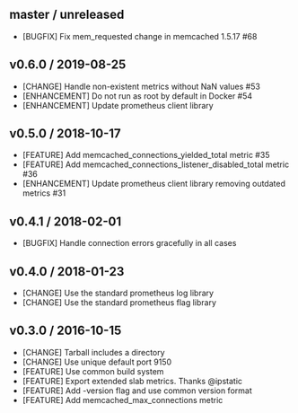 ## master / unreleased

* [BUGFIX] Fix mem_requested change in memcached 1.5.17 #68

## v0.6.0 / 2019-08-25

* [CHANGE] Handle non-existent metrics without NaN values #53
* [ENHANCEMENT] Do not run as root by default in Docker #54
* [ENHANCEMENT] Update prometheus client library

## v0.5.0 / 2018-10-17

* [FEATURE] Add memcached_connections_yielded_total metric #35
* [FEATURE] Add memcached_connections_listener_disabled_total metric #36
* [ENHANCEMENT] Update prometheus client library removing outdated metrics #31

## v0.4.1 / 2018-02-01

* [BUGFIX] Handle connection errors gracefully in all cases

## v0.4.0 / 2018-01-23

* [CHANGE] Use the standard prometheus log library
* [CHANGE] Use the standard prometheus flag library

## v0.3.0 / 2016-10-15

* [CHANGE] Tarball includes a directory
* [CHANGE] Use unique default port 9150
* [FEATURE] Use common build system
* [FEATURE] Export extended slab metrics. Thanks @ipstatic
* [FEATURE] Add -version flag and use common version format
* [FEATURE] Add memcached_max_connections metric
